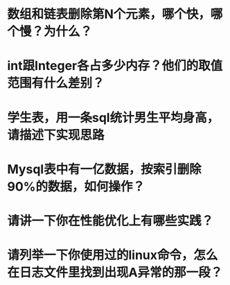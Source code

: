 # 数组和链表删除第N个元素，哪个快，哪个慢？为什么？



# int跟Integer各占多少内存？他们的取值范围有什么差别？



# 学生表，用一条sql统计男生平均身高，请描述下实现思路



# Mysql表中有一亿数据，按索引删除90%的数据，如何操作？



# 请讲一下你在性能优化上有哪些实践？



# 请列举一下你使用过的linux命令，怎么在日志文件里找到出现A异常的那一段？

